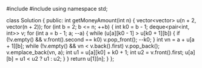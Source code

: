 #include <vector>
#include <deque>
using namespace std;

class Solution {
public:
    int getMoneyAmount(int n) {
        vector<vector<int>> u(n + 2, vector<int>(n + 2));
        for (int b = 2; b <= n; ++b) {
            int k0 = b - 1;
            deque<pair<int, int>> v;
            for (int a = b - 1; a; --a) {
                while (u[a][k0 - 1] > u[k0 + 1][b]) {
                    if (!v.empty() && v.front().second == k0) v.pop_front();
                    --k0;
                }
                int vn = a + u[a + 1][b];
                while (!v.empty() && vn < v.back().first) v.pop_back();
                v.emplace_back(vn, a);
                int u1 = u[a][k0] + k0 + 1;
                int u2 = v.front().first;
                u[a][b] = u1 < u2 ? u1 : u2;
            }
        }
        return u[1][n];
    }
};
